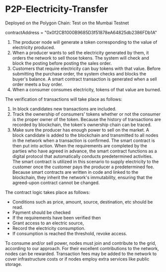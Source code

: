 # P2P-Electricity-Transfer

Deployed on the Polygon Chain: Test on the Mumbai Testnet


contractAddress = "0x0f2CB1000B9685D3f51878eA64825db2386FDb1A"



1. The producer node will generate a token corresponding to the value of electricity
produced.
2. When a producer wants to sell the electricity generated by them, it orders the network to
sell those tokens. The system will check and block the posting before posting the sales
order.
3. Customers that require electricity can buy tokens with that value. Before submitting the
purchase order, the system checks and blocks the buyer's balance. A smart contract
transaction is generated when a sell order meets a buy order.
4. When a consumer consumes electricity, tokens of that value are burned.

The verification of transactions will take place as follows:

1. In block candidates new transactions are included.
2. Track the ownership of consumers' tokens whether or not the consumer is the proper
owner of the token. Because the history of transactions are recorded by blockchain, the
token's ownership chain can be traced.
3. Make sure the producer has enough power to sell on the market.
A block candidate is added to the blockchain and transmitted to all nodes in the network when a
transaction is confirmed. The smart contract is then put into action.
When the requirements are completed by the parties who have agreed in advance, the smart
contract functions as a digital protocol that automatically conducts predetermined activities. The
smart contract is utilized in this scenario to supply electricity to the customer once the customer
pays the producer a predetermined fee. Because smart contracts are written in code and linked to
the blockchain, they inherit the network's immutability, ensuring that the agreed-upon contract
cannot be changed.






The contract logic takes place as follows:

- Conditions such as price, amount, source, destination, etc should be read.
-  Payment should be checked
-  If the requirements have been verified then
-  Grant access to an electric source,
-  Record the electricity consumption.
-  If consumption is reached the threshold, revoke access.

To consume and/or sell power, nodes must join and contribute to the grid, according to our
approach. For their excellent contributions to the network, nodes can be rewarded. Transaction
fees may be added to the network to cover infrastructure costs or if nodes employ extra services
like public storage.


